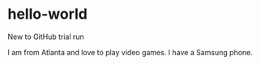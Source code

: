 # hello-world
New to GitHub trial run

I am from Atlanta and love to play video games.
I have a Samsung phone.
